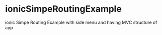 # ionicSimpeRoutingExample
ionic Simpe Routing Example with side menu and having MVC structure of app 
